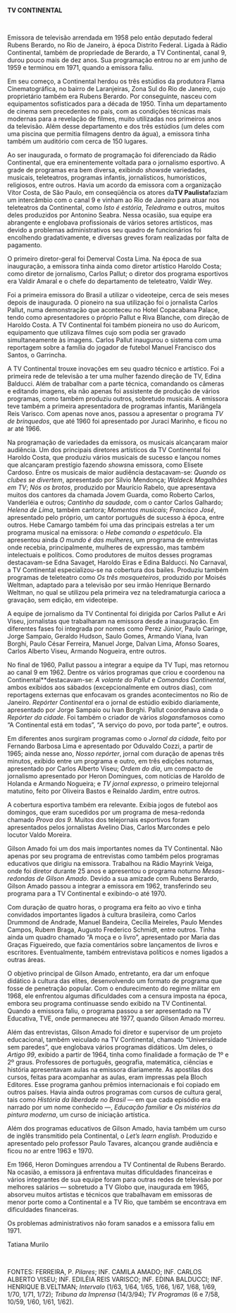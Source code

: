 **TV CONTINENTAL**

 

Emissora de televisão arrendada em 1958 pelo então deputado federal
Rubens Berardo, no Rio de Janeiro, à época Distrito Federal. Ligada à
Rádio Continental, também de propriedade de Berardo, a TV Continental,
canal 9, durou pouco mais de dez anos. Sua programação entrou no ar em
junho de 1959 e terminou em 1971, quando a emissora faliu.

Em seu começo, a Continental herdou os três estúdios da produtora Flama
Cinematográfica, no bairro de Laranjeiras, Zona Sul do Rio de Janeiro,
cujo proprietário também era Rubens Berardo. Por conseguinte, nasceu com
equipamentos sofisticados para a década de 1950. Tinha um departamento
de cinema sem precedentes no país, com as condições técnicas mais
modernas para a revelação de filmes, muito utilizadas nos primeiros anos
da televisão. Além desse departamento e dos três estúdios (um deles com
uma piscina que permitia filmagens dentro da água), a emissora tinha
também um auditório com cerca de 150 lugares.

Ao ser inaugurada, o formato de programação foi diferenciado da Rádio
Continental, que era eminentemente voltada para o jornalismo esportivo.
A grade de programas era bem diversa, exibindo *shows*de variedades,
musicais, teleteatros, programas infantis, jornalísticos, humorísticos,
religiosos, entre outros. Havia um acordo da emissora com a organização
Vítor Costa, de São Paulo, em conseqüência os atores da**TV
Paulista**faziam um intercâmbio com o canal 9 e vinham ao Rio de Janeiro
para atuar nos teleteatros da Continental, como *Isto é estória*,
*Teledrama* e outros, muitos deles produzidos por Antonino Seabra. Nessa
ocasião, sua equipe era abrangente e englobava profissionais de vários
setores artísticos, mas devido a problemas administrativos seu quadro de
funcionários foi encolhendo gradativamente, e diversas greves foram
realizadas por falta de pagamento.

O primeiro diretor-geral foi Demerval Costa Lima. Na época de sua
inauguração, a emissora tinha ainda como diretor artístico Haroldo
Costa; como diretor de jornalismo, Carlos Pallut; o diretor dos programa
esportivos era Valdir Amaral e o chefe do departamento de teleteatro,
Valdir Wey.

Foi a primeira emissora do Brasil a utilizar o videoteipe, cerca de seis
meses depois de inaugurada. O pioneiro na sua utilização foi o
jornalista Carlos Pallut, numa demonstração que aconteceu no Hotel
Copacabana Palace, tendo como apresentadores o próprio Pallut e Riva
Blanche, com direção de Haroldo Costa. A TV Continental foi também
pioneira no uso do Auricom, equipamento que utilizava filmes cujo som
podia ser gravado simultaneamente às imagens. Carlos Pallut inaugurou o
sistema com uma reportagem sobre a família do jogador de futebol Manuel
Francisco dos Santos, o Garrincha.

A TV Continental trouxe inovações em seu quadro técnico e artístico. Foi
a primeira rede de televisão a ter uma mulher fazendo direção de TV,
Edina Balducci. Além de trabalhar com a parte técnica, comandando os
câmeras e editando imagens, ela não apenas foi assistente de produção de
vários programas, como também produziu outros, sobretudo musicais. A
emissora teve também a primeira apresentadora de programas infantis,
Mariângela Reis Varisco. Com apenas nove anos, passou a apresentar o
programa *TV de brinquedos*, que até 1960 foi apresentado por Juraci
Marinho, e ficou no ar até 1966.

Na programação de variedades da emissora, os musicais alcançaram maior
audiência. Um dos principais diretores artísticos da TV Continental foi
Haroldo Costa, que produziu vários musicais de sucesso e lançou nomes
que alcançaram prestígio fazendo *shows*na emissora, como Elisete
Cardoso. Entre os musicais de maior audiência destacavam-se: *Quando os
clubes se divertem*, apresentado por Sílvio Mendonça; *Waldeck Magalhães
em TV*; *Nós os brotos*, produzido por Maurício Rabelo, que apresentava
muitos dos cantores da chamada Jovem Guarda, como Roberto Carlos,
Vanderléia e outros; *Cantinho da saudade*, com o cantor Carlos
Galhardo; *Helena de Lima*, também cantora; *Momentos musicais*;
*Francisco José*, apresentado pelo próprio, um cantor português de
sucesso à época, entre outros. Hebe Camargo também foi uma das
principais estrelas a ter um programa musical na emissora: o *Hebe
comanda o espetáculo*. Ela apresentou ainda *O mundo é das mulheres*, um
programa de entrevistas onde recebia, principalmente, mulheres de
expressão, mas também intelectuais e políticos. Como produtores de
muitos desses programas destacavam-se Edna Savaget, Haroldo Eiras e
Edina Balducci. No Carnaval, a TV Continental especializou-se na
cobertura dos bailes. Produziu também programas de teleteatro como *Os
três mosqueteiros*, produzido por Moisés Weltman, adaptado para a
televisão por seu irmão Henrique Bernardo Weltman, no qual se utilizou
pela primeira vez na teledramaturgia carioca a gravação, sem edição, em
videoteipe.

A equipe de jornalismo da TV Continental foi dirigida por Carlos Pallut
e Ari Viseu, jornalistas que trabalharam na emissora desde a
inauguração. Em diferentes fases foi integrada por nomes como Perez
Júnior, Paulo Caringe, Jorge Sampaio, Geraldo Hudson, Saulo Gomes,
Armando Viana, Ivan Borghi, Paulo César Ferreira, Manuel Jorge, Dalvan
Lima, Afonso Soares, Carlos Alberto Viseu, Armando Nogueira, entre
outros.

No final de 1960, Pallut passou a integrar a equipe da TV Tupi, mas
retornou ao canal 9 em 1962. Dentre os vários programas que criou e
coordenou na Continental**destacavam-se: *A volante do Pallut* e
*Comandos Continental*, ambos exibidos aos sábados (excepcionalmente em
outros dias), com reportagens externas que enfocavam os grandes
acontecimentos no Rio de Janeiro. *Repórter Continental* era o jornal de
estúdio exibido diariamente, apresentado por Jorge Sampaio ou Ivan
Borghi. Pallut coordenava ainda o *Repórter da cidade*. Foi também o
criador de vários *slogans*famosos como “A Continental está em todas”,
“A serviço do povo, por toda parte”, e outros.

Em diferentes anos surgiram programas como o *Jornal da cidade*, feito
por Fernando Barbosa Lima e apresentado por Oduvaldo Cozzi, a partir de
1965; ainda nesse ano, *Nosso repórter*, jornal com duração de apenas
três minutos, exibido entre um programa e outro, em três edições
noturnas, apresentado por Carlos Alberto Viseu; *Ordem do dia*, um
compacto de jornalismo apresentado por Heron Domingues, com notícias de
Haroldo de Holanda e Armando Nogueira; e *TV jornal expresso*, o
primeiro telejornal matutino, feito por Oliveira Bastos e Reinaldo
Jardim, entre outros.

A cobertura esportiva também era relevante. Exibia jogos de futebol aos
domingos, que eram sucedidos por um programa de mesa-redonda chamado
*Prova dos 9*. Muitos dos telejornais esportivos foram apresentados
pelos jornalistas Avelino Dias, Carlos Marcondes e pelo locutor Valdo
Moreira.

Gilson Amado foi um dos mais importantes nomes da TV Continental. Não
apenas por seu programa de entrevistas como também pelos programas
educativos que dirigiu na emissora. Trabalhou na Rádio Mayrink Veiga,
onde foi diretor durante 25 anos e apresentou o programa noturno
*Mesas-redondas de Gilson Amado*. Devido a sua amizade com Rubens
Berardo, Gilson Amado passou a integrar a emissora em 1962, transferindo
seu programa para a TV Continental e exibindo-o até 1970.

Com duração de quatro horas, o programa era feito ao vivo e tinha
convidados importantes ligados à cultura brasileira, como Carlos
Drummond de Andrade, Manuel Bandeira, Cecília Meireles, Paulo Mendes
Campos, Rubem Braga, Augusto Frederico Schmidt, entre outros. Tinha
ainda um quadro chamado “A moça e o livro”, apresentado por Maria das
Graças Figueiredo, que fazia comentários sobre lançamentos de livros e
escritores. Eventualmente, também entrevistava políticos e nomes ligados
a outras áreas.

O objetivo principal de Gilson Amado, entretanto, era dar um enfoque
didático à cultura das elites, desenvolvendo um formato de programa que
fosse de penetração popular. Com o endurecimento do regime militar em
1968, ele enfrentou algumas dificuldades com a censura imposta na época,
embora seu programa continuasse sendo exibido na TV Continental. Quando
a emissora faliu, o programa passou a ser apresentado na TV Educativa,
TVE, onde permaneceu até 1977, quando Gilson Amado morreu.

Além das entrevistas, Gilson Amado foi diretor e supervisor de um
projeto educacional, também veiculado na TV Continental, chamado
“Universidade sem paredes”, que englobava vários programas didáticos. Um
deles, o *Artigo 99*, exibido a partir de 1964, tinha como finalidade a
formação de 1º e 2º graus. Professores de português, geografia,
matemática, ciências e história apresentavam aulas na emissora
diariamente. As apostilas dos cursos, feitas para acompanhar as aulas,
eram impressas pela Bloch Editores. Esse programa ganhou prêmios
internacionais e foi copiado em outros países. Havia ainda outros
programas com cursos de cultura geral, tais como *História da liberdade
no Brasil* — em que cada episódio era narrado por um nome conhecido —,
*Educação familiar* e *Os mistérios da pintura moderna*, um curso de
iniciação artística.

Além dos programas educativos de Gilson Amado, havia também um curso de
inglês transmitido pela Continental, o *Let’s learn english*. Produzido
e apresentado pelo professor Paulo Tavares, alcançou grande audiência e
ficou no ar entre 1963 e 1970.

Em 1966, Heron Domingues arrendou a TV Continental de Rubens Berardo. Na
ocasião, a emissora já enfrentava muitas dificuldades financeiras e
vários integrantes de sua equipe foram para outras redes de televisão
por melhores salários — sobretudo a TV Globo que, inaugurada em 1965,
absorveu muitos artistas e técnicos que trabalhavam em emissoras de
menor porte como a Continental e a TV Rio, que também se encontrava em
dificuldades financeiras.

Os problemas administrativos não foram sanados e a emissora faliu em
1971.

Tatiana Murilo

 

FONTES: FERREIRA, P. *Pilares*; INF. CAMILA AMADO; INF. CARLOS ALBERTO
VISEU; INF. EDILÉIA REIS VARISCO; INF. EDINA BALDUCCI; INF. HENRIQUE
B.VELTMAN; *Intervalo* (1/63, 1/64, 1/65, 1/66, 1/67, 1/68, 1/69, 1/70,
1/71, 1/72); *Tribuna da Imprensa* (14/3/94); *TV Programas* (6 e 7/58,
10/59, 1/60, 1/61, 1/62).

 

 
